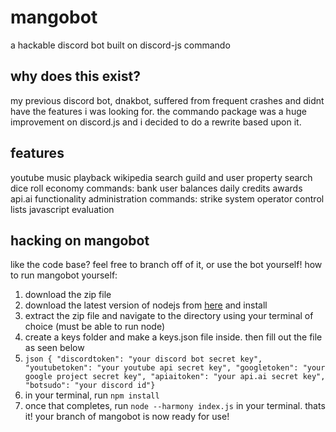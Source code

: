 # mangobot
a hackable discord bot built on discord-js commando

why does this exist?
------
my previous discord bot, dnakbot, suffered from frequent crashes and didnt have the features i was looking for. the commando package was a huge improvement on discord.js and i decided to do a rewrite based upon it.

features
------
youtube music playback
wikipedia search
guild and user property search
dice roll
economy commands:
	bank
	user balances
	daily credits
	awards
api.ai functionality
administration commands:
	strike system
	operator control lists
javascript evaluation

hacking on mangobot
------
like the code base? feel free to branch off of it, or use the bot yourself!
how to run mangobot yourself:
1.	download the zip file
2.	download the latest version of nodejs from [here](https://nodejs.org) and install
3.  extract the zip file and navigate to the directory using your terminal of choice (must be able to run node)
4.  create a keys folder and make a keys.json file inside. then fill out the file as seen below
5.	```json { "discordtoken": "your discord bot secret key", "youtubetoken": "your youtube api secret key", "googletoken": "your google project secret key", "apiaitoken": "your api.ai secret key", "botsudo": "your discord id"} ```
6.  in your terminal, run `npm install`
7.  once that completes, run `node --harmony index.js` in your terminal. thats it! your branch of mangobot is now ready for use!
